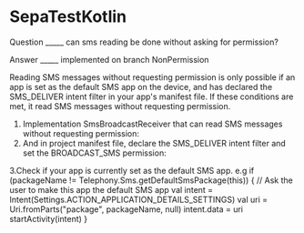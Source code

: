 # SepaTestKotlin
Question  _____ can sms reading be done without asking for permission?


Answer    _____ implemented on branch NonPermission

Reading SMS messages without requesting permission is only possible if an app is set as the default SMS app on the device, and has declared the SMS_DELIVER intent filter in your app's manifest file. If these conditions are met, it read SMS messages without requesting permission.

1. Implementation SmsBroadcastReceiver that can read SMS messages without requesting permission:
2. And in project manifest file, declare the SMS_DELIVER intent filter and set the BROADCAST_SMS permission:
  <receiver
    android:name=".service.SmsBroadcastReceiver"
    android:enabled="true"
    android:exported="true"
    android:permission="android.permission.BROADCAST_SMS">
    <intent-filter>
        <action android:name="android.provider.Telephony.SMS_DELIVER" />
    </intent-filter>
 </receiver>
 
 3.Check if your app is currently set as the default SMS app. e.g 
    if (packageName != Telephony.Sms.getDefaultSmsPackage(this)) {
    // Ask the user to make this app the default SMS app
    val intent = Intent(Settings.ACTION_APPLICATION_DETAILS_SETTINGS)
    val uri = Uri.fromParts("package", packageName, null)
    intent.data = uri
    startActivity(intent)
}
